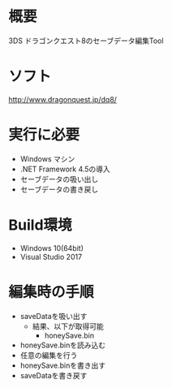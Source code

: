 # 概要
3DS ドラゴンクエスト8のセーブデータ編集Tool

# ソフト
http://www.dragonquest.jp/dq8/

# 実行に必要
* Windows マシン
* .NET Framework 4.5の導入
* セーブデータの吸い出し
* セーブデータの書き戻し

# Build環境
* Windows 10(64bit)
* Visual Studio 2017

# 編集時の手順
* saveDataを吸い出す
   * 結果、以下が取得可能
      * honeySave.bin
* honeySave.binを読み込む
* 任意の編集を行う
* honeySave.binを書き出す
* saveDataを書き戻す

